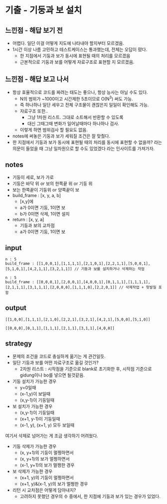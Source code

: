 # 기출 - 기둥과 보 설치

## 느낀점 - 해답 보기 전
* 어렵다. 일단 이걸 어떻게 지도에 나타내야 할지부터 모르겠음. 
* 1시간 이상 나름 고민하고 테스트케이스는 통과했는데, 전체는 오답이 떴다.
  * 한 지점에서 기둥과 보가 동시에 표현될 때의 처리를 모르겠음
  * 근본적으로 기둥과 보를 어떻게 자료구조로 표현할 지 모르겠음.


## 느낀점 - 해답 보고 나서
  * 항상 효율적으로 코드를 짜려는 태도는 좋으나, 항상 능사는 아닐 수도 있다.
    * N의 범위가 ~1000이고 시간제한 5초이므로 O(N<sup>3</sup>) 써도 가능.
    * 즉 하나하나 일단 세우고 전체 구조물이 괜찮은지 일일이 확인해도 가능.
    * 자료구조 또한..
      * 그냥 1차원 리스트. 그대로 소트해서 반환할 수 있도록
      * 대신 그때그때 변화가 일어날때마다 하나하나 검사.
    * 이렇게 하면 범위검사 할 필요도 없음.
  * notes에 써놓은 기둥과 보가 세워질 조건은 잘 맞췄다.
  * 한 지점에서 기둥과 보가 동시에 표현될 때의 처리를 동시에 표현할 수 없을까? 라는 의문이 들었을 때 그냥 일차원으로 할 수도 있었겠다 라는 인사이트를 가져가자.

## notes
* 기둥이 세로, 보가 가로
* 기둥은 바닥 위 or 보의 한쪽끝 위 or 기둥 위
* 보는 한쪽끝이 기둥위 or 양쪽끝이 보
* build_frame : [x, y, a, b]
  * [x,y]에
  * a가 0이면 기둥, 1이면 보
  * b가 0이면 삭제, 1이면 설치
* return : [x, y, a]
  * 기둥과 보의 교차점
  * a가 0이면 기둥, 1이면 보
## input
```
n : 5
build_frame : [[1,0,0,1],[1,1,1,1],[2,1,0,1],[2,2,1,1],[5,0,0,1],[5,1,0,1],[4,2,1,1],[3,2,1,1]] // 기둥과 보를 설치하거나 삭제하는 작업
```

```
n : 5
build_frame : [[0,0,0,1],[2,0,0,1],[4,0,0,1],[0,1,1,1],[1,1,1,1],[2,1,1,1],[3,1,1,1],[2,0,0,0],[1,1,1,0],[2,2,0,1]] // 삭제작업 + 헛발질 포함
```

## output
```
[[1,0,0],[1,1,1],[2,1,0],[2,2,1],[3,2,1],[4,2,1],[5,0,0],[5,1,0]]
```
```
[[0,0,0],[0,1,1],[1,1,1],[2,1,1],[3,1,1],[4,0,0]]
```

## strategy
* 문제의 조건을 코드로 충실하게 옮기는 게 관건일듯.
* 일단 기둥과 보를 어떤 자료구조로 옮길 것인가?
  * 2차원 리스트 : 시작점을 기준으로 blank로 초기화한 후, 시작점 기준으로 gidung이나 bo를 넣으면 될것같음.
* 기둥 설치가 가능한 경우
  * y=0일때
  * (x-1,y)이 보일때
  * (x,y-1)이 기둥일때
* 보 설치가 가능한 경우
  * (x,y-1)이 기둥일때
  * (x+1, y-1)이 기둥일때
  * (x-1, y), (x+1, y) 모두 보일때

여기서 삭제로 넘어가는 게 조금 생각하기 어려웠다.
* 기둥 삭제가 가능한 경우
  * (x, y+1)의 기둥이 멀쩡하면서
  * (x, y+1)의 보가 멀쩡하면서
  * (x-1, y+1)의 보가 멀쩡한 경우
* 보 삭제가 가능한 경우
  * (x+1, y)의 기둥이 멀쩡하면서
  * (x+1, y)&(x-1, y)의 보가 멀쩡한 경우
* 리턴 시 교차점은 어떻게 담아내지?
  * 고려하지 못했던 경우의 수 중에서, 한 지점에 기둥과 보가 있는 경우가 있었다.
